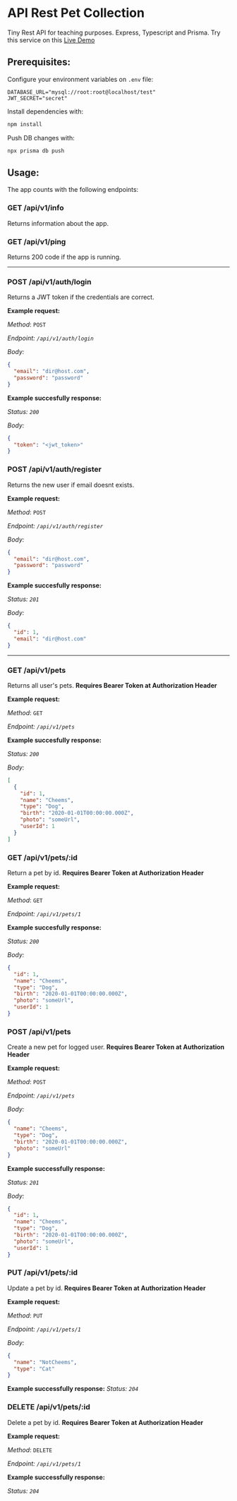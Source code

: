 # API Rest Pet Collection

Tiny Rest API for teaching purposes. Express, Typescript and Prisma. Try this service on this [Live Demo](https://api-rest-pets-collection.herokuapp.com/api/v1/info)

## Prerequisites:

Configure your environment variables on `.env` file:

```
DATABASE_URL="mysql://root:root@localhost/test"
JWT_SECRET="secret"
```

Install dependencies with:

```bash
npm install
```

Push DB changes with:

```bash
npx prisma db push
```

## Usage:

The app counts with the following endpoints:

### GET /api/v1/info
Returns information about the app.

### GET /api/v1/ping
Returns 200 code if the app is running.

---

### POST /api/v1/auth/login
Returns a JWT token if the credentials are correct.

**Example request:**

*Method*: `POST`

*Endpoint: `/api/v1/auth/login`*

*Body:*
```json	
{
  "email": "dir@host.com",
  "password": "password"
}
```

**Example succesfully response:**

*Status: `200`*

*Body:*
```json
{
  "token": "<jwt_token>"
}
```

### POST /api/v1/auth/register
Returns the new user if email doesnt exists.

**Example request:**

*Method*: `POST`

*Endpoint: `/api/v1/auth/register`*

*Body:*
```json	
{
  "email": "dir@host.com",
  "password": "password"
}
```

**Example succesfully response:**

*Status: `201`*

*Body:*
```json
{
  "id": 1,
  "email": "dir@host.com"
}
```

---

### GET /api/v1/pets
Returns all user's pets. **Requires Bearer Token at Authorization Header**

**Example request:**

*Method*: `GET`

*Endpoint: `/api/v1/pets`*

**Example succesfully response:**

*Status: `200`*

*Body:*
```json
[
  {
    "id": 1,
    "name": "Cheems",
    "type": "Dog",
    "birth": "2020-01-01T00:00:00.000Z",
    "photo": "someUrl",
    "userId": 1
  }
]
```

### GET /api/v1/pets/:id
Return a pet by id. **Requires Bearer Token at Authorization Header**

**Example request:**

*Method*: `GET`

*Endpoint: `/api/v1/pets/1`*

**Example succesfully response:**

*Status: `200`*

*Body:*
```json
{
  "id": 1,
  "name": "Cheems",
  "type": "Dog",
  "birth": "2020-01-01T00:00:00.000Z",
  "photo": "someUrl",
  "userId": 1
}
```

### POST /api/v1/pets
Create a new pet for logged user. **Requires Bearer Token at Authorization Header**

**Example request:**

*Method*: `POST`

*Endpoint: `/api/v1/pets`*

*Body:*
```json
{
  "name": "Cheems",
  "type": "Dog",
  "birth": "2020-01-01T00:00:00.000Z",
  "photo": "someUrl"
}
```

**Example successfully response:**

*Status: `201`*

*Body:*
```json
{
  "id": 1,
  "name": "Cheems",
  "type": "Dog",
  "birth": "2020-01-01T00:00:00.000Z",
  "photo": "someUrl",
  "userId": 1
}
```

### PUT /api/v1/pets/:id
Update a pet by id. **Requires Bearer Token at Authorization Header**

**Example request:**

*Method*: `PUT`

*Endpoint: `/api/v1/pets/1`*

*Body:*
```json
{
  "name": "NotCheems",
  "type": "Cat"
}
```

**Example successfully response:**
*Status: `204`*

### DELETE /api/v1/pets/:id
Delete a pet by id. **Requires Bearer Token at Authorization Header**

**Example request:**

*Method*: `DELETE`

*Endpoint: `/api/v1/pets/1`*

**Example successfully response:**

*Status: `204`*